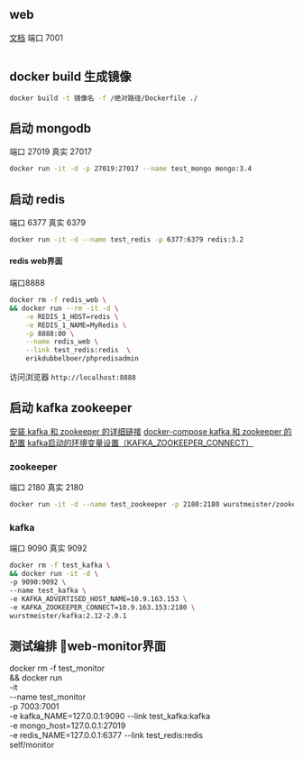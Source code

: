 ## web
[文档](https://blog.seosiwei.com/performance/github.html)
端口 7001
```sh

```

## docker build 生成镜像

```sh
docker build -t 镜像名 -f /绝对路径/Dockerfile ./
```


## 启动 mongodb
端口 27019
真实 27017
```sh
docker run -it -d -p 27019:27017 --name test_mongo mongo:3.4
```



## 启动 redis
端口 6377
真实 6379
```sh
docker run -it -d --name test_redis -p 6377:6379 redis:3.2
```


#### redis web界面
端口8888
```sh
docker rm -f redis_web \
&& docker run --rm -it -d \
    -e REDIS_1_HOST=redis \
    -e REDIS_1_NAME=MyRedis \
    -p 8888:80 \
    --name redis_web \
    --link test_redis:redis  \
    erikdubbelboer/phpredisadmin
```

访问浏览器 `http://localhost:8888` 


## 启动 kafka zookeeper
[安装 kafka 和 zookeeper 的详细链接](https://hub.docker.com/r/wurstmeister/kafka)
[docker-compose kafka 和 zookeeper 的配置](https://raw.githubusercontent.com/wurstmeister/kafka-docker/master/docker-compose.yml)
[kafka启动的环境变量设置（KAFKA_ZOOKEEPER_CONNECT）](https://www.jianshu.com/p/93f33dfefdb2)
### zookeeper
端口 2180
真实 2180
```sh
docker run -it -d --name test_zookeeper -p 2180:2180 wurstmeister/zookeeper 
```


### kafka
端口 9090
真实 9092
```sh
docker rm -f test_kafka \
&& docker run -it -d \
-p 9090:9092 \
--name test_kafka \
-e KAFKA_ADVERTISED_HOST_NAME=10.9.163.153 \
-e KAFKA_ZOOKEEPER_CONNECT=10.9.163.153:2180 \
wurstmeister/kafka:2.12-2.0.1  
```





## 测试编排 web-monitor界面

docker rm -f test_monitor \
&& docker run \
    -it \
    --name test_monitor \
    -p 7003:7001 \
    -e kafka_NAME=127.0.0.1:9090 --link test_kafka:kafka \
    -e mongo_host=127.0.0.1:27019 \
    -e redis_NAME=127.0.0.1:6377 --link test_redis:redis \
    self/monitor







